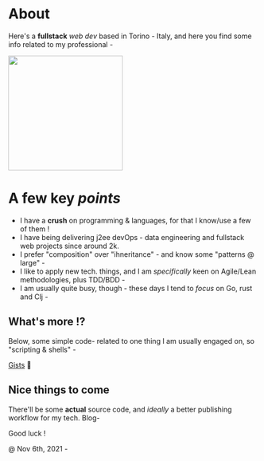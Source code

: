 # About

Here's a **fullstack** _web dev_ based in Torino - Italy, and here you find some info related to my professional -

<a href="https://en.wikipedia.org/wiki/Turin"><img src="https://i.pinimg.com/564x/36/c0/08/36c008ebb4f2cf418cc5d94a8c0d32b9.jpg" height="230" /></a>


# A few key _points_

* I have a **crush** on programming & languages, for that I know/use a few of them !
* I have being delivering j2ee devOps - data engineering and fullstack web projects since around 2k.
* I prefer "composition" over "ihneritance" - and know some "patterns @ large" -
* I like to apply new tech. things, and I am _specifically_ keen on Agile/Lean methodologies, plus TDD/BDD -
* I am usually quite busy, though - these days I tend to _focus_ on Go, rust and Clj -

## What's more !?

Below, some simple code- related to one thing I am usually engaged on, so "scripting & shells" -

[Gists](https://gist.github.com/federico-cagliero) 🏮

## Nice things to come

There'll be some **actual** source code, and _ideally_ a better publishing workflow for my tech. Blog-

Good luck !

@ Nov 6th, 2021 -
